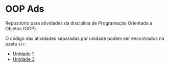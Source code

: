 # OOP Ads
Repositório para atividades da disciplina de Programação Orientada a Objetos (OOP).

O código das atividades separadas por unidade podem ser encontrados na pasta `scr`.

- [Unidade 1](https://github.com/faelmorais/oop-ads/tree/main/src/unidade_1)
- [Unidade 3](https://github.com/faelmorais/oop-ads/tree/main/src/unidade_3)
